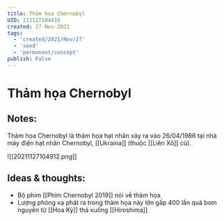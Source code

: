 ```yaml
---
title: Thảm họa Chernobyl
UID: 211127104419
created: 27-Nov-2021
tags:
  - 'created/2021/Nov/27'
  - 'seed'
  - 'permanent/concept'
publish: False
---
```

# Thảm họa Chernobyl

## Notes:
Thảm họa Chernobyl là thảm họa hạt nhân xảy ra vào 26/04/1986 tại nhà máy điện hạt nhân Chernobyl, [[Ukraina]] (thuộc [[Liên Xô]] cũ).

![[20211127104912.png]]

## Ideas & thoughts:
- Bộ phim [[Phim Chernobyl 2019]] nói về thảm họa
- Lượng phóng xạ phát ra trong thảm họa này lớn gấp 400 lần quả bom nguyên tử [[Hoa Kỳ]] thả xuống [[Hiroshima]]

